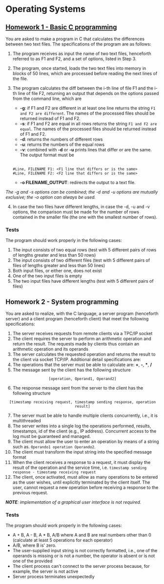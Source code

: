 # Operating Systems

## [Homework 1 - Basic C programming](https://github.com/albertoscala/operating-systems/blob/main/homework1/homework1.c)

You are asked to make a program in C that calculates the differences between two text files. The specifications of the
program are as follows:
1. The program receives as input the name of two text files, henceforth referred to as F1 and F2,
and a set of options, listed in Step 3.
2. The program, once started, loads the two text files into memory in blocks of 50
lines, which are processed before reading the next lines of the file.
3. The program calculates the diff between the i-th line of file F1 and the i-th line of file F2,
returning an output that depends on the options passed from the command line, which are

   - **-g**: if F1 and F2 are different in at least one line returns the string 
     `F1 and F2 are different`. The names of the processed files should be returned instead of F1 and F2.
   - **-s**: if F1 and F2 are equal in all rows returns the string `F1 and F2 are
     equal`. The names of the processed files should be returned instead of F1 and F2.
   - **-d**: returns the numbers of different rows
   - **-u**: returns the numbers of the equal rows
   - **-v**: combined with **-d** or **-u** prints lines that differ or are the same. The
   output format must be<br><br>
   ```
   #Line, FILENAME F1: <F1 line that differs or is the same>
   #Line, FILENAME F2: <F2 line that differs or is the same>
   ```
   - **-o FILENAME_OUTPUT**: redirects the output to a text file.

*The -g and -s options can be combined; the -d and -u options are mutually
exclusive; the -o option can always be used.*

4. In case the two files have different lengths, in case the
-d, -u and -v options, the comparison must be made for the number of rows contained in the
smaller file (the one with the smallest number of rows).

### Tests

The program should work properly in the following cases:

  1. The input consists of two equal rows (test with 5 different pairs of rows of lengths
  greater and less than 50 rows)
  2. The input consists of two different files (test with 5 different pairs of files of lengths
  greater and less than 50 lines)
  3. Both input files, or either one, does not exist
  4. One of the two input files is empty
  5. The two input files have different lengths (test with 5 different pairs of files)

## Homework 2 - System programming

You are asked to realize, with the C language, a server program (henceforth server) and a
client program (henceforth client) that meet the following specifications:
1. The server receives requests from remote clients via a TPC/IP socket
2. The client requires the server to perform an arithmetic operation and return the result. The
requests made by clients thus contain an arithmetic operation and its
operands
3. The server calculates the requested operation and returns the result to the client via socket
TCP/IP.
Additional detail specifications are:
4. The operations that the server must be able to calculate are: **+**, **-**, <strong>*</strong>, **/**
5. The message sent by the client has the following structure

<p align="center"><code>[operation, Operand1, Operand2]</code></p>

6. The response message sent from the server to the client has the following structure

<p align="center"><code>[timestamp receiving request, timestamp sending response, operation result]</code></p>

7. The server must be able to handle multiple clients concurrently, i.e., it is
multithreaded
8. The server writes into a single log the operations performed, results, timestamps, id of the
client (e.g., IP address). Concurrent access to the log must be guaranteed and managed.
9. The client must allow the user to enter an operation by means of a string such as.
`Operando1 operation Operando2`.
10. The client must transform the input string into the specified message format
11. When the client receives a response to a request, it must display the result
of the operation and the service time, i.e. `timestamp sending response - timestamp
receiving request`
12. The client, once activated, must allow as many operations to be entered as the user
wishes, until explicitly terminated by the client itself. The user, cannot request
a new operation before receiving a response to the previous request.

***NOTE**: implementation of a graphical user interface is not required.*

### Tests

The program should work properly in the following cases:
- A + B, A - B, A * B, A/B where A and B are real numbers other than 0 (calculate at least 5
operations for each operator)
- A/B, where B is' zero.
- The user-supplied input string is not correctly formatted, i.e., one of the
operands is missing or is not a number, the operator is absent or is not one of the provided
- The client process can't connect to the server process because, for example, the
server is not active
- Server process terminates unexpectedly
